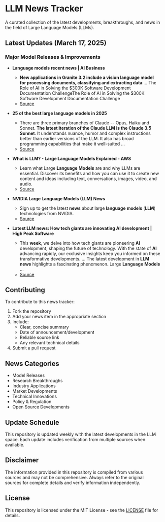# LLM News Tracker

A curated collection of the latest developments, breakthroughs, and news in the field of Large Language Models (LLMs).

## Latest Updates (March 17, 2025)


### Major Model Releases & Improvements

- **Language models recent news | AI Business**
  - <strong>New applications in Granite 3.2 include a vision language model for processing documents, classifying and extracting data</strong> ... The Role of AI in Solving the $300K Software Development Documentation ChallengeThe Role of AI in Solving the $300K Software Development Documentation Challenge
  - [Source](https://aibusiness.com/nlp/language-models)

- **25 of the best large language models in 2025**
  - There are three primary branches of Claude -- Opus, Haiku and Sonnet. <strong>The latest iteration of the Claude LLM is the Claude 3.5 Sonnet</strong>. It understands nuance, humor and complex instructions better than earlier versions of the LLM. It also has broad programming capabilities that make it well-suited ...
  - [Source](https://www.techtarget.com/whatis/feature/12-of-the-best-large-language-models)

- **What is LLM? - Large Language Models Explained - AWS**
  - Learn what Large <strong>Language</strong> <strong>Models</strong> are and why LLMs are essential. Discover its benefits and how you can use it to create new content and ideas including text, conversations, images, video, and audio.
  - [Source](https://aws.amazon.com/what-is/large-language-model/)

- **NVIDIA Large Language Models (LLM) News**
  - Sign up to get the latest <strong>news</strong> about large <strong>language</strong> <strong>models</strong> (<strong>LLM</strong>) technologies from NVIDIA.
  - [Source](https://www.nvidia.com/en-us/deep-learning-ai/large-language-model-news/)

- **Latest LLM news: How tech giants are innovating AI development | High Peak Software**
  - This <strong>week</strong>, we delve into how tech giants are pioneering <strong>AI</strong> development, shaping the future of technology. With the state of <strong>AI</strong> advancing rapidly, our exclusive insights keep you informed on these transformative developments. ... The latest development in <strong>LLM</strong> <strong>news</strong> highlights a fascinating phenomenon. Large <strong>Language</strong> <strong>Models</strong> ...
  - [Source](https://highpeaksw.com/news/latest-llm-news-how-tech-giants-are-innovating-ai-development/)

## Contributing

To contribute to this news tracker:

1. Fork the repository
2. Add your news item in the appropriate section
3. Include:
   - Clear, concise summary
   - Date of announcement/development
   - Reliable source link
   - Any relevant technical details
4. Submit a pull request

## News Categories

- Model Releases
- Research Breakthroughs
- Industry Applications
- Market Developments
- Technical Innovations
- Policy & Regulation
- Open Source Developments

## Update Schedule

This repository is updated weekly with the latest developments in the LLM space. Each update includes verification from multiple sources when available.

## Disclaimer

The information provided in this repository is compiled from various sources and may not be comprehensive. Always refer to the original sources for complete details and verify information independently.

## License

This repository is licensed under the MIT License - see the [LICENSE](LICENSE) file for details.

